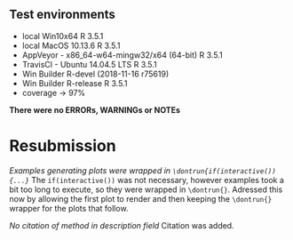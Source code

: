 ## Test environments
* local Win10x64 R 3.5.1
* local MacOS 10.13.6 R 3.5.1
* AppVeyor - x86_64-w64-mingw32/x64 (64-bit) R 3.5.1 
* TravisCI - Ubuntu 14.04.5 LTS R 3.5.1 
* Win Builder R-devel (2018-11-16 r75619)
* Win Builder R-release R 3.5.1
* coverage -> 97%

**There were no ERRORs, WARNINGs or NOTEs**

# Resubmission

*Examples generating plots were wrapped in  `\dontrun{if(interactive()){...}`*
The `if(interactive())` was not necessary, however examples took a bit too long to execute, so they were wrapped in `\dontrun{}`. Adressed this now by allowing the first plot to render and then keeping the `\dontrun{}` wrapper for the plots that follow.


*No citation of method in description field*
Citation was added.

